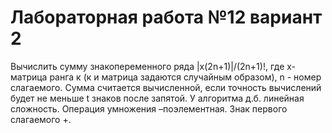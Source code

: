 # Лабораторная работа №12 вариант 2 
Вычислить сумму знакопеременного ряда |х(2n+1)|/(2n+1)!, где х-матрица ранга к (к и матрица задаются случайным образом),
n - номер слагаемого. Сумма считается вычисленной, если точность вычислений будет не меньше t знаков после запятой.
У алгоритма д.б. линейная сложность. Операция умножения –поэлементная. Знак первого слагаемого  +.
